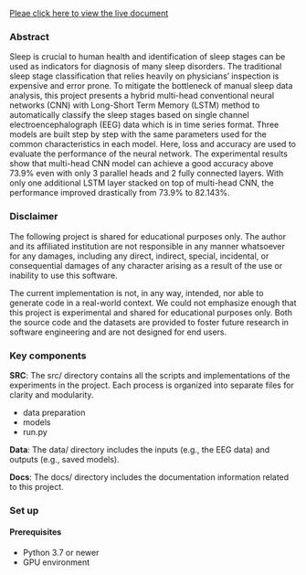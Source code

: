 [Pleae click here to view the live document](https://emmacyu.github.io/Sleep-stage-segmentation-CNN/)

### Abstract
Sleep is crucial to human health and identification of sleep stages can be used as indicators for diagnosis of many sleep disorders. The traditional sleep stage classification that relies heavily on physicians’ inspection is expensive and error prone. To mitigate the bottleneck of manual sleep data analysis, this project presents a hybrid multi-head conventional neural networks (CNN) with Long-Short Term Memory (LSTM) method to automatically classify the sleep stages based on single channel electroencephalograph (EEG) data which is in time series format. Three models are built step by step with the same parameters used for the common characteristics in each model. Here, loss and accuracy are used to evaluate the performance of the neural network. The experimental results show that multi-head CNN model can achieve a good accuracy above 73.9% even with only 3 parallel heads and 2 fully connected layers. With only one additional LSTM layer stacked on top of multi-head CNN, the performance improved drastically from 73.9% to 82.143%.

### Disclaimer
The following project is shared for educational purposes only. 
The author and its affiliated institution are not responsible in any manner whatsoever for any damages, 
including any direct, indirect, special, incidental, 
or consequential damages of any character arising as a result of the use or inability to use this software.

The current implementation is not, in any way, intended, nor able to generate code in a real-world context. 
We could not emphasize enough that this project is experimental and shared for educational purposes only. 
Both the source code and the datasets are provided to foster future research in software engineering and are not designed for end users.

### Key components

**SRC**: The src/ directory contains all the scripts and implementations of the experiments in the project. Each process is organized into separate files for clarity and modularity.

- data preparation
- models  
- run.py  

**Data**: The data/ directory includes the inputs (e.g., the EEG data) and outputs (e.g., saved models).

**Docs**: The docs/ directory includes the documentation information related to this project.

### Set up

#### Prerequisites
- Python 3.7 or newer   
- GPU environment


